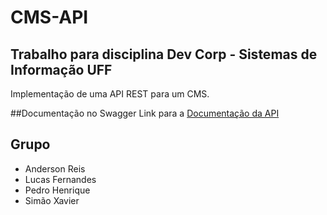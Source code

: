 # CMS-API


## Trabalho para disciplina Dev Corp - Sistemas de Informação UFF
Implementação de uma API REST para um CMS.

##Documentação no Swagger
Link para a [Documentação da API](https://app.swaggerhub.com/apis/LucasFR95/eventosComp/1.0.0)

## Grupo 

- Anderson Reis
- Lucas Fernandes
- Pedro Henrique
- Simão Xavier
